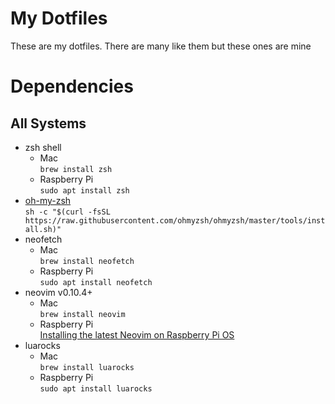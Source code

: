 # My Dotfiles
These are my dotfiles. There are many like them but these ones are mine

# Dependencies
## All Systems
* zsh shell
  * Mac <br>
    `brew install zsh`
  * Raspberry Pi <br>
    `sudo apt install zsh`
* [oh-my-zsh](https://ohmyz.sh) <br>
  `sh -c "$(curl -fsSL https://raw.githubusercontent.com/ohmyzsh/ohmyzsh/master/tools/install.sh)"`
* neofetch
  * Mac <br>
    `brew install neofetch`
  * Raspberry Pi <br>
    `sudo apt install neofetch`
* neovim v0.10.4+
  * Mac <br>
    `brew install neovim`
  * Raspberry Pi <br>
    [Installing the latest Neovim on Raspberry Pi OS](https://luther.io/articles/how-to-install-neovim-on-raspberry-pi/)
* luarocks
  * Mac <br>
    `brew install luarocks`
  * Raspberry Pi <br>
    `sudo apt install luarocks`
